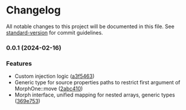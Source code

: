 # Changelog

All notable changes to this project will be documented in this file. See [standard-version](https://github.com/conventional-changelog/standard-version) for commit guidelines.

### 0.0.1 (2024-02-16)


### Features

* Custom injection logic ([a3f5463](https://github.com/modulify/morph/commit/a3f546330e7325469c8aba87256345846852ff0b))
* Generic type for source properties paths to restrict first argument of MorphOne::move ([2abc410](https://github.com/modulify/morph/commit/2abc41064813daba5a288da3794b800402dcbf91))
* Morph interface, unified mapping for nested arrays, generic types ([369e753](https://github.com/modulify/morph/commit/369e753005c1ab916f17f6c9bb3779818f8b7162))
